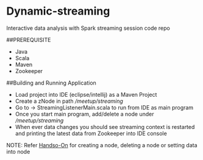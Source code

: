 # Dynamic-streaming
Interactive data analysis with Spark streaming session code repo

##PREREQUISITE

* Java
* Scala
* Maven
* Zookeeper

##Building and Running Application

 * Load project into IDE (eclipse/intellij) as a Maven Project
 * Create a zNode in path */meetup/streaming*
 * Go to -> StreamingListenerMain.scala to run from IDE as main program
 * Once you start main program, add/delete a node under */meetup/streaming*
 * When ever data changes you should see streaming context is restarted and printing the latest data from Zookeeper into IDE console
 
 NOTE: Refer [Handso-On](https://github.com/Shasidhar/dynamic-streaming/blob/streaming-listener/src/main/resources/handson.sh) for creating a node, 
 deleting a node or setting data into node
 
